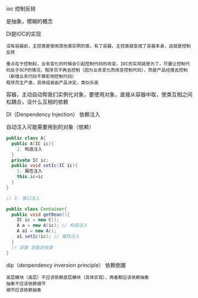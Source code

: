 ioc 控制反转

是抽象，模糊的概念

DI是IOC的实现

```
没有容器前，主控类是使用其他类实例的类，有了容器，主控类就变成了容器本身，这就是控制反转
```

```
重点在于控制权，业务变化的时候会引起控制代码的改变，IOC的实现就是为了，尽量让控制代码处于OCP的情况，程序员不再去控制（因为业务变化而改变控制代码），而是产品经理去控制（新增业务代码不算影响控制代码）
程序员生产类，具体组装由产品决定，类似乐高
```



容器，主动自动帮我们实例化对象，要使用对象，直接从容器中取，使类互相之间松耦合，没什么互相的依赖

DI（Denpendency Injection） 依赖注入

自动注入可能需要用到的对象（依赖）

```java
public class A{
  public A(IC ic){
    2. 构造注入
  }
  private IC ic;
  public void setIc(IC ic){
    1. 属性注入
    this.ic=ic
  }
}

// 3. 接口注入

public class Container{
  public void getBean(){
    IC ic = new C();
    A a = new A(ic); // 构造注入
    A a1 = new A();
    a1.setIc(ic); // 属性注入
  }
  // 容器 装配这些类
}
```



dip（denpendency inversion principle） 依赖倒置

```
高层模块（高层）不应该依赖底层模块（具体实现），两者都应该依赖抽象
抽象不应该依赖细节
细节应该依赖抽象
```



